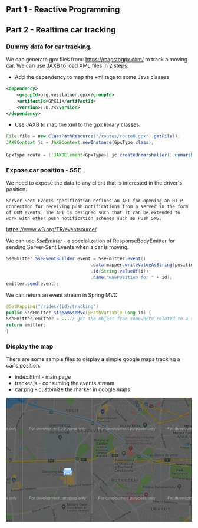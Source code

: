 ## Part 1 - Reactive Programming

## Part 2 - Realtime car tracking

### Dummy data for car tracking.

We can generate gpx files from: https://mapstogpx.com/ to track a moving car.
We can use JAXB to load XML files in 2 steps:

* Add the dependency to map the xml tags to some Java classes
```xml
<dependency>
    <groupId>org.vesalainen.gpx</groupId>
    <artifactId>GPX11</artifactId>
    <version>1.0.2</version>
</dependency>
```

* Use JAXB to map the xml to the gpx library classes:
```java
File file = new ClassPathResource("/routes/route0.gpx").getFile();
JAXBContext jc = JAXBContext.newInstance(GpxType.class);

GpxType route = ((JAXBElement<GpxType>) jc.createUnmarshaller().unmarshal(file)).getValue();
```

### Expose car position - SSE
We need to expose the data to any client that is interested in the driver's position.

```string
Server-Sent Events specification defines an API for opening an HTTP connection for receiving push notifications from a server in the form of DOM events. The API is designed such that it can be extended to work with other push notification schemes such as Push SMS.
```
https://www.w3.org/TR/eventsource/

We can use *SseEmitter* - a specialization of ResponseBodyEmitter for sending Server-Sent Events when a car is moving.

```java
SseEmitter.SseEventBuilder event = SseEmitter.event()
                                .data(mapper.writeValueAsString(position) +"\n")
                                .id(String.valueOf(i))
                                .name("RawPosition for " + id);
emitter.send(event);
```

We can return an event stream in Spring MVC

```java
@GetMapping("/rides/{id}/tracking")
public SseEmitter streamSseMvc(@PathVariable Long id) {
SseEmitter emitter = ...// get the object from somewhere related to a specific ride
return emitter;
}        
```

### Display the map

There are some sample files to display a simple google maps tracking a car's position.
* index.html - main page
* tracker.js - consuming the events stream
* car.png - customize the marker in google maps.

![maps](https://github.com/mihaita-tinta/switch-to-java/blob/master/lesson%206/map.PNG)

